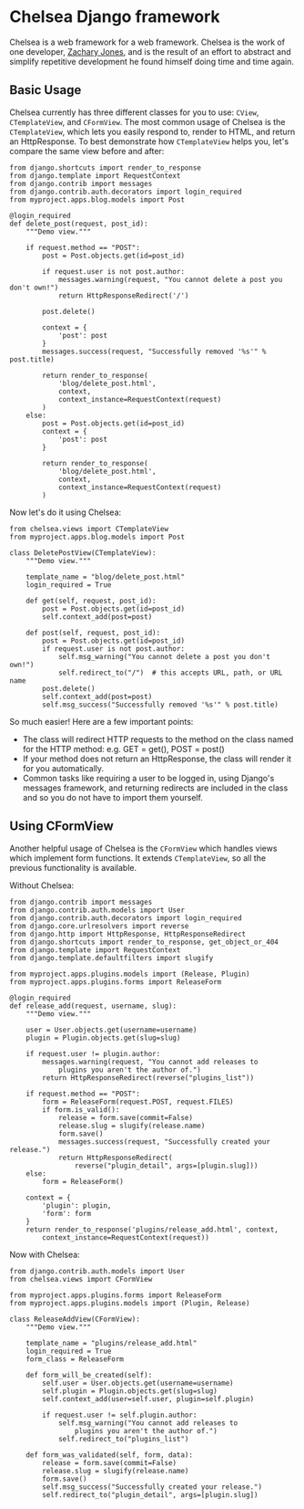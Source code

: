 # Chelsea Django framework

Chelsea is a web framework for a web framework. Chelsea is the work of 
one developer, [Zachary Jones](http://www.zacharytamas.com/), and is 
the result of an effort to abstract and simplify repetitive development 
he found himself doing time and time again.

## Basic Usage

Chelsea currently has three different classes for you to use: `CView`, 
`CTemplateView`, and `CFormView`. The most common usage of Chelsea is 
the `CTemplateView`, which lets you easily respond to, render to HTML, and 
return an HttpResponse. To best demonstrate how `CTemplateView` helps you, 
let's compare the same view before and after:

    from django.shortcuts import render_to_response
    from django.template import RequestContext
    from django.contrib import messages
    from django.contrib.auth.decorators import login_required
    from myproject.apps.blog.models import Post
    
    @login_required
    def delete_post(request, post_id):
        """Demo view."""
        
        if request.method == "POST":
            post = Post.objects.get(id=post_id)
            
            if request.user is not post.author:
                messages.warning(request, "You cannot delete a post you don't own!")
                return HttpResponseRedirect('/')
            
            post.delete()
            
            context = {
                'post': post
            }
            messages.success(request, "Successfully removed '%s'" % post.title)
            
            return render_to_response(
                'blog/delete_post.html', 
                context, 
                context_instance=RequestContext(request)
            )
        else:
            post = Post.objects.get(id=post_id)
            context = {
                'post': post
            }
            
            return render_to_response(
                'blog/delete_post.html', 
                context, 
                context_instance=RequestContext(request)
            )

Now let's do it using Chelsea:

    from chelsea.views import CTemplateView
    from myproject.apps.blog.models import Post
    
    class DeletePostView(CTemplateView):
        """Demo view."""
        
        template_name = "blog/delete_post.html"
        login_required = True
        
        def get(self, request, post_id):
            post = Post.objects.get(id=post_id)
            self.context_add(post=post)
        
        def post(self, request, post_id):
            post = Post.objects.get(id=post_id)
            if request.user is not post.author:
                self.msg_warning("You cannot delete a post you don't own!")
                self.redirect_to("/")  # this accepts URL, path, or URL name
            post.delete()
            self.context_add(post=post)
            self.msg_success("Successfully removed '%s'" % post.title)

So much easier! Here are a few important points:

* The class will redirect HTTP requests to the method on the 
  class named for the HTTP method: e.g. GET = get(), POST = post()
* If your method does not return an HttpResponse, the class will 
  render it for you automatically.
* Common tasks like requiring a user to be logged in, using Django's 
  messages framework, and returning redirects are included in the 
  class and so you do not have to import them yourself.

## Using CFormView

Another helpful usage of Chelsea is the `CFormView` which handles 
views which implement form functions. It extends `CTemplateView`, so 
all the previous functionality is available.

Without Chelsea:

    from django.contrib import messages
    from django.contrib.auth.models import User
    from django.contrib.auth.decorators import login_required
    from django.core.urlresolvers import reverse
    from django.http import HttpResponse, HttpResponseRedirect
    from django.shortcuts import render_to_response, get_object_or_404
    from django.template import RequestContext
    from django.template.defaultfilters import slugify
    
    from myproject.apps.plugins.models import (Release, Plugin)
    from myproject.apps.plugins.forms import ReleaseForm
    
    @login_required
    def release_add(request, username, slug):
        """Demo view."""
        
        user = User.objects.get(username=username)
        plugin = Plugin.objects.get(slug=slug)
        
        if request.user != plugin.author:
            messages.warning(request, "You cannot add releases to 
                plugins you aren't the author of.")
            return HttpResponseRedirect(reverse("plugins_list"))
        
        if request.method == "POST":
            form = ReleaseForm(request.POST, request.FILES)
            if form.is_valid():
                release = form.save(commit=False)
                release.slug = slugify(release.name)
                form.save()
                messages.success(request, "Successfully created your release.")
                return HttpResponseRedirect(
                    reverse("plugin_detail", args=[plugin.slug]))
        else:
            form = ReleaseForm()
        
        context = {
            'plugin': plugin,
            'form': form
        }
        return render_to_response('plugins/release_add.html', context,
            context_instance=RequestContext(request))

Now with Chelsea:

    from django.contrib.auth.models import User
    from chelsea.views import CFormView
    
    from myproject.apps.plugins.forms import ReleaseForm
    from myproject.apps.plugins.models import (Plugin, Release)
    
    class ReleaseAddView(CFormView):
        """Demo view."""
        
        template_name = "plugins/release_add.html"
        login_required = True
        form_class = ReleaseForm
        
        def form_will_be_created(self):
            self.user = User.objects.get(username=username)
            self.plugin = Plugin.objects.get(slug=slug)
            self.context_add(user=self.user, plugin=self.plugin)

            if request.user != self.plugin.author:
                self.msg_warning("You cannot add releases to 
                    plugins you aren't the author of.")
                self.redirect_to("plugins_list")
        
        def form_was_validated(self, form, data):
            release = form.save(commit=False)
            release.slug = slugify(release.name)
            form.save()
            self.msg_success("Successfully created your release.")
            self.redirect_to("plugin_detail", args=[plugin.slug])
        
